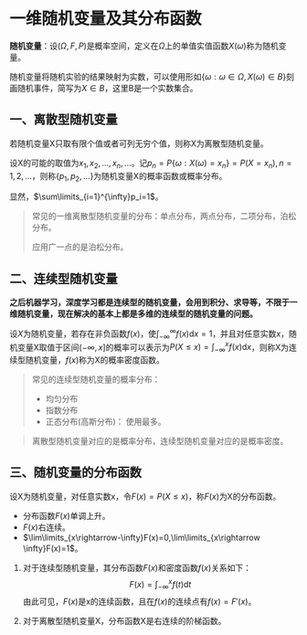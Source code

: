 # 一维随机变量及其分布函数

**随机变量**：设$(\Omega,F,P)$是概率空间，定义在$\Omega$上的单值实值函数$X(\omega)$称为随机变量。

随机变量将随机实验的结果映射为实数，可以使用形如$\{\omega:\omega\in \Omega,X(\omega)\in B\}$刻画随机事件，简写为$X\in B$，这里B是一个实数集合。



## 一、离散型随机变量

若随机变量X只取有限个值或者可列无穷个值，则称X为离散型随机变量。

设X的可能的取值为$x_1,x_2,...,x_n,...$。记$p_n=P\{\omega:X(\omega)=x_n\}=P(X=x_n),n=1,2,...$，则称$\{p_1,p_2,...\}$为随机变量X的概率函数或概率分布。

显然，$\sum\limits_{i=1}^{\infty}p_i=1$。

> 常见的一维离散型随机变量的分布：单点分布，两点分布，二项分布，泊松分布。
>
> 应用广一点的是泊松分布。



## 二、连续型随机变量

**之后机器学习，深度学习都是连续型的随机变量，会用到积分、求导等，不限于一维随机变量，现在解决的基本上都是多维的连续型的随机变量的问题。**

设$X$为随机变量，若存在非负函数$f(x)$，使$\int_{-\infty}^{\infty}f(x)\mathrm{d}x=1$，并且对任意实数$x$，随机变量X取值于区间$(-\infty,x]$的概率可以表示为$P(X\le x)=\int_{-\infty}^xf(x)\mathrm{d}x$，则称X为连续型随机变量，$f(x)$称为X的概率密度函数。

> 常见的连续型随机变量的概率分布：
>
> + 均匀分布
> + 指数分布
> + 正态分布(高斯分布)： 使用最多。

> 离散型随机变量对应的是概率分布，连续型随机变量对应的是概率密度。



## 三、随机变量的分布函数

设X为随机变量，对任意实数x，令$F(x)=P(X\le x)$，称$F(x)$为X的分布函数。

+ 分布函数$F(x)$单调上升。
+ $F(x)$右连续。
+ $\lim\limits_{x\rightarrow-\infty}F(x)=0,\lim\limits_{x\rightarrow \infty}F(x)=1$。

1. 对于连续型随机变量，其分布函数$F(x)$和密度函数$f(x)$关系如下：
   $$
   F(x)=\int_{-\infty}^xf(t)\mathrm{d}t
   $$
   由此可见，$F(x)$是x的连续函数，且在$f(x)$的连续点有$f(x)=F'(x)$。

2. 对于离散型随机变量X，分布函数X是右连续的阶梯函数。

